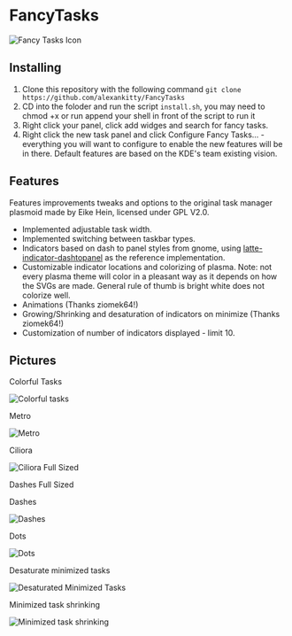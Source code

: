 # FancyTasks

![Fancy Tasks Icon](https://github.com/alexankitty/Plasma-Customizable-TaskManager/blob/main/FancyTasks.png?raw=true)

## Installing

1. Clone this repository with the following command `git clone https://github.com/alexankitty/FancyTasks`
2. CD into the foloder and run the script `install.sh`, you may need to chmod +x or run append your shell in front of the script to run it
3. Right click your panel, click add widges and search for fancy tasks.
4. Right click the new task panel and click Configure Fancy Tasks... - everything you will want to configure to enable the new features will be in there. Default features are based on the KDE's team existing vision.

## Features

Features improvements tweaks and options to the original task manager plasmoid made by Eike Hein, licensed under GPL V2.0.

* Implemented adjustable task width.
* Implemented switching between taskbar types.
* Indicators based on dash to panel styles from gnome, using [latte-indicator-dashtopanel](https://github.com/psifidotos/latte-indicator-dashtopanel) as the reference implementation.
* Customizable indicator locations and colorizing of plasma. Note: not every plasma theme will color in a pleasant way as it depends on how the SVGs are made. General rule of thumb is bright white does not colorize well.
* Animations (Thanks ziomek64!)
* Growing/Shrinking and desaturation of indicators on minimize (Thanks ziomek64!)
* Customization of number of indicators displayed - limit 10.


## Pictures
Colorful Tasks  

![Colorful tasks](https://github.com/alexankitty/FancyTasks/blob/main/docs/colorfulicons%20crop.png?raw=true)

Metro  

![Metro](https://github.com/alexankitty/FancyTasks/blob/main/docs/metro.png?raw=true)

Ciliora  

![Ciliora Full Sized](https://github.com/alexankitty/Plasma-Customizable-TaskManager/blob/main/docs/Ciliora%20Full.png?raw=true)

Dashes Full Sized  

Dashes  

![Dashes](https://github.com/alexankitty/FancyTasks/blob/main/docs/dashes.png?raw=true)

Dots  

![Dots](https://github.com/alexankitty/FancyTasks/blob/main/docs/dots.png?raw=true)

Desaturate minimized tasks  

![Desaturated Minimized Tasks](https://github.com/alexankitty/FancyTasks/blob/main/docs/desaturate%20crop.png?raw=true)

Minimized task shrinking  

![Minimized task shrinking](https://github.com/alexankitty/FancyTasks/blob/main/docs/shrink%20crop.png?raw=true)
